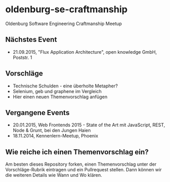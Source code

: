# oldenburg-se-craftmanship
Oldenburg Software Engineering Craftmanship Meetup

## Nächstes Event
* 21.09.2015, "Flux Application Architecture", open knowledge GmbH, Poststr. 1 

## Vorschläge
* Technische Schulden - eine überholte Metapher?
* Selenium, geb und graphene im Vergleich
* Hier einen neuen Themenvorschlag anfügen

## Vergangene Events
* 20.01.2015, Web Frontends 2015 - State of the Art mit JavaScript, REST, Node & Grunt, bei den Jungen Haien
* 18.11.2014, Kennenlern-Meetup, Phoenix

## Wie reiche ich einen Themenvorschlag ein?
Am besten dieses Repository forken, einen Themenvorschlag unter der Vorschläge-Rubrik eintragen und ein Pullrequest stellen. Dann können wir die weiteren Details wie Wann und Wo klären. 
